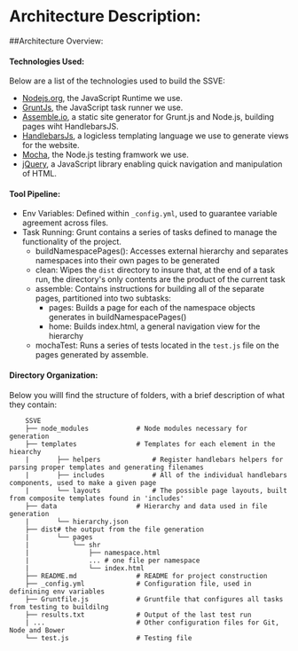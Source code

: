 # Architecture Description:

##Architecture Overview:
#### Technologies Used:
Below are a list of the technologies used to build the SSVE:

- [Nodejs.org](https://nodejs.org/en/), the JavaScript Runtime we use.
- [GruntJs](http://gruntjs.com/), the JavaScript task runner we use.
- [Assemble.io](http://assemble.io/), a static site generator for Grunt.js and Node.js, building pages wiht HandlebarsJS.
- [HandlebarsJs](http://handlebarsjs.com/), a logicless templating language we use to generate views for the website.
- [Mocha](https://mochajs.org/), the Node.js testing framwork we use.
- [jQuery](https://jquery.com/), a JavaScript library enabling quick navigation and manipulation of HTML.


#### Tool Pipeline:

- Env Variables: Defined within `_config.yml`, used to guarantee variable agreement across files.
- Task Running: Grunt contains a series of tasks defined to manage the functionality of the project.
    - buildNamespacePages(): Accesses external hierarchy and separates namespaces into their own pages to be generated
    - clean: Wipes the `dist` directory to insure that, at the end of a task run, the directory's only contents are the product of the current task
    - assemble: Contains instructions for building all of the separate pages, partitioned into two subtasks:
        - pages: Builds a page for each of the namespace objects generates in buildNamespacePages()
        - home: Builds index.html, a general navigation view for the hierarchy
    - mochaTest: Runs a series of tests located in the `test.js` file on the pages generated by assemble.


#### Directory Organization:
Below you willl find the structure of folders, with a brief description of what they contain:
```
    SSVE
    ├── node_modules            # Node modules necessary for generation
    ├── templates               # Templates for each element in the hiearchy
    |       ├── helpers             # Register handlebars helpers for parsing proper templates and generating filenames
    |       ├── includes            # All of the individual handlebars components, used to make a given page
    |       └── layouts             # The possible page layouts, built from composite templates found in 'includes'
    ├── data                    # Hierarchy and data used in file generation
    |       └── hierarchy.json
    ├── dist# the output from the file generation
    |       └── pages
    |           └── shr
    |               ├── namespace.html
    |               ... # one file per namespace
    |               └── index.html
    ├── README.md               # README for project construction
    ├── _config.yml             # Configuration file, used in definining env variables
    ├── Gruntfile.js            # Gruntfile that configures all tasks from testing to buildilng
    ├── results.txt             # Output of the last test run
    | ...                       # Other configuration files for Git, Node and Bower
    └── test.js                 # Testing file
```
